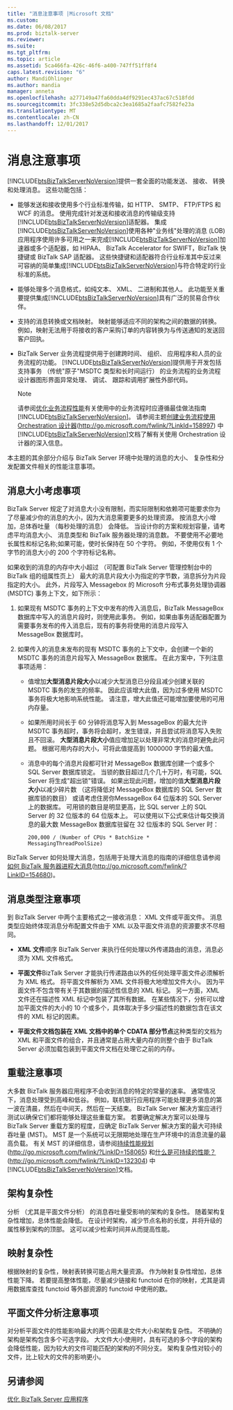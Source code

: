 ```yaml
---
title: "消息注意事项 |Microsoft 文档"
ms.custom: 
ms.date: 06/08/2017
ms.prod: biztalk-server
ms.reviewer: 
ms.suite: 
ms.tgt_pltfrm: 
ms.topic: article
ms.assetid: 5ca466fa-426c-46f6-a400-747ff51ff8f4
caps.latest.revision: "6"
author: MandiOhlinger
ms.author: mandia
manager: anneta
ms.openlocfilehash: a277149a47fa60dda4df9291ec437ac67c518fdd
ms.sourcegitcommit: 3fc338e52d5dbca2c3ea1685a2faafc7582fe23a
ms.translationtype: MT
ms.contentlocale: zh-CN
ms.lasthandoff: 12/01/2017
---
```

# <a name="message-considerations"></a>消息注意事项
[!INCLUDE[btsBizTalkServerNoVersion](../includes/btsbiztalkservernoversion-md.md)]提供一套全面的功能发送、 接收、 转换和处理消息。 这些功能包括：  
  
-   能够发送和接收使用多个行业标准传输，如 HTTP、 SMTP、 FTP/FTPS 和 WCF 的消息。 使用完成针对发送和接收消息的传输级支持[!INCLUDE[btsBizTalkServerNoVersion](../includes/btsbiztalkservernoversion-md.md)]适配器。 集成[!INCLUDE[btsBizTalkServerNoVersion](../includes/btsbiztalkservernoversion-md.md)]使用各种"业务线"处理的消息 (LOB) 应用程序使用许多可用之一来完成[!INCLUDE[btsBizTalkServerNoVersion](../includes/btsbiztalkservernoversion-md.md)]加速器或多个适配器，如 HIPAA、 BizTalk Accelerator for SWIFT，BizTalk 快捷键或 BizTalk SAP 适配器。 这些快捷键和适配器符合行业标准其中反过来可容纳的简单集成[!INCLUDE[btsBizTalkServerNoVersion](../includes/btsbiztalkservernoversion-md.md)]与符合特定的行业标准的系统。  
  
-   能够处理多个消息格式，如纯文本、 XML、 二进制和其他人。 此功能至关重要提供集成[!INCLUDE[btsBizTalkServerNoVersion](../includes/btsbiztalkservernoversion-md.md)]具有广泛的贸易合作伙伴。  
  
-   支持的消息转换或文档映射。 映射能够适应不同的架构之间的数据的转换。 例如，映射无法用于将接收的客户采购订单的内容转换为与传送通知的发送回客户回执。  
  
-   BizTalk Server 业务流程提供用于创建跨时间、 组织、 应用程序和人员的业务流程的功能。 [!INCLUDE[btsBizTalkServerNoVersion](../includes/btsbiztalkservernoversion-md.md)]提供用于开发包括支持事务 （传统"原子"MSDTC 类型和长时间运行） 的业务流程的业务流程设计器图形界面异常处理、 调试、 跟踪和调用扩展性外部代码。  
  
    > [!NOTE]  
    >  请参阅[优化业务流程性能](../technical-guides/optimizing-orchestration-performance.md)有关使用中的业务流程时应遵循最佳做法指南[!INCLUDE[btsBizTalkServerNoVersion](../includes/btsbiztalkservernoversion-md.md)]。 请参阅主题[创建业务流程使用 Orchestration 设计器](http://go.microsoft.com/fwlink/?LinkId=158997)(http://go.microsoft.com/fwlink/?LinkId=158997) 中[!INCLUDE[btsBizTalkServerNoVersion](../includes/btsbiztalkservernoversion-md.md)]文档了解有关使用 Orchestration 设计器的深入信息。  
  
 本主题的其余部分介绍与 BizTalk Server 环境中处理的消息的大小、 复杂性和分发配置文件相关的性能注意事项。  
  
## <a name="message-size-considerations"></a>消息大小考虑事项  
 BizTalk Server 规定了对消息大小没有限制，而实际限制和依赖项可能要求你为了尽量减少你的消息的大小，因为大消息需要更多的处理资源。 按消息大小增加，总体吞吐量 （每秒处理的消息） 会降低。 当设计你的方案和规划容量，请考虑平均消息大小、 消息类型和 BizTalk 服务器处理的消息数。 不要使用不必要地长属性和标记名称;如果可能，使时长保持在 50 个字符。 例如，不使用仅有 1 个字节的消息大小的 200 个字符标记名称。  
  
 如果收到的消息的内存中大小超过 （可配置 BizTalk Server 管理控制台中的 BizTalk 组的组属性页上） 最大的消息片段大小为指定的字节数，消息拆分为片段指定的大小。 此外，片段写入 Messagebox 的 Microsoft 分布式事务处理协调器 (MSDTC) 事务上下文，如下所示：  
  
1.  如果现有 MSDTC 事务的上下文中发布的传入消息后，BizTalk MessageBox 数据库中写入的消息片段时，则使用此事务。 例如，如果由事务适配器配置为需要事务发布的传入消息后，现有的事务将使用的消息片段写入 MessageBox 数据库时。  
  
2.  如果传入的消息未发布的现有 MSDTC 事务的上下文中，会创建一个新的 MSDTC 事务的消息片段写入 MessageBox 数据库。 在此方案中，下列注意事项适用：  
  
    -   值增加**大型消息片段大小**以减少大型消息已分段且减少创建关联的 MSDTC 事务的发生的频率。 因此应该增大此值，因为过多使用 MSDTC 事务将极大地影响系统性能。 请注意，增大此值还可能增加要使用的可用内存量。  
  
    -   如果所用时间长于 60 分钟将消息写入到 MessageBox 的最大允许 MSDTC 事务超时，事务将会超时，发生错误，并且尝试将消息写入失败且不回滚。 **大型消息片段大小**值应增加足以处理非常大的消息时避免此问题。 根据可用内存的大小，可将此值提高到 1000000 字节的最大值。  
  
    -   消息中的每个消息片段都可针对 MessageBox 数据库创建一个或多个 SQL Server 数据库锁定。 当锁的数目超过几个几十万时，有可能，SQL Server 将生成"超出锁"错误。 如果出现此问题，增加的值**大型消息片段大小**以减少碎片数 （这将降低对 MessageBox 数据库的 SQL Server 数据库锁的数目） 或请考虑住房你MessageBox 64 位版本的 SQL Server 上的数据库。 可用锁的数目是明显更高，比 SQL server 上的 SQL Server 的 32 位版本的 64 位版本上。 可以使用以下公式来估计每交换消息的最大数 MessageBox 数据库驻留在 32 位版本的 SQL Server 时：  
  
        ```  
        200,000 / (Number of CPUs * BatchSize * MessagingThreadPoolSize)  
        ```  
  
 BizTalk Server 如何处理大消息，包括用于处理大消息的指南的详细信息请参阅[如何 BizTalk 服务器进程大消息](http://go.microsoft.com/fwlink/?LinkID=154680)(http://go.microsoft.com/fwlink/?LinkID=154680)。  
  
## <a name="message-type-considerations"></a>消息类型注意事项  
 到 BizTalk Server 中两个主要格式之一接收消息： XML 文件或平面文件。 消息类型应始终体现消息分布配置文件由于 XML 以及平面文件消息的资源要求不尽相同。  
  
-   **XML 文件**顺序 BizTalk Server 来执行任何处理以外传递路由的消息，消息必须为 XML 文件格式。  
  
-   **平面文件**BizTalk Server 才能执行传递路由以外的任何处理平面文件必须解析为 XML 格式。 将平面文件解析为 XML 文件将极大地增加文件大小。 因为平面文件不包含带有关于其数据的描述性信息的 XML 标记。 另一方面，XML 文件还在描述性 XML 标记中包装了其所有数据。 在某些情况下，分析可以增加平面文件的大小的 10 个或多个，具体取决于多少描述性的数据包含在该文件的 XML 标记的因素。  
  
-   **平面文件文档包装在 XML 文档中的单个 CDATA 部分节点**这种类型的文档为 XML 和平面文件的组合，并且通常是占用大量内存的则整个由于 BizTalk Server 必须加载包装到平面文件文档在处理它之前的内存。  
  
## <a name="overload-considerations"></a>重载注意事项  
 大多数 BizTalk 服务器应用程序不会收到消息的特定的常量的速率。 通常情况下，消息处理受到高峰和低谷。 例如，联机银行应用程序可能处理更多消息的第一波在清晨，然后在中间天，然后在一天结束。 BizTalk Server 解决方案应进行测试以确保它们都将能够处理这些重载方案。 若要确定解决方案可以处理与 BizTalk Server 重载方案的程度，应确定 BizTalk Server 解决方案的最大可持续吞吐量 (MST)。 MST 是一个系统可以无限期地处理在生产环境中的消息流量的最高负载。 有关 MST 的详细信息，请参阅[持续性能规划](http://go.microsoft.com/fwlink/?LinkID=158065)(http://go.microsoft.com/fwlink/?LinkID=158065) 和[什么是可持续的性能？](http://go.microsoft.com/fwlink/?LinkID=132304) (http://go.microsoft.com/fwlink/?LinkID=132304) 中[!INCLUDE[btsBizTalkServerNoVersion](../includes/btsbiztalkservernoversion-md.md)]文档。  
  
## <a name="schema-complexity"></a>架构复杂性  
 分析 （尤其是平面文件分析） 的消息吞吐量受影响的架构的复杂性。 随着架构复杂性增加，总体性能会降低。 在设计时架构，减少节点名称的长度，并将升级的属性移到架构的顶部。 这可以减少检索时间并从而提高性能。  
  
## <a name="map-complexity"></a>映射复杂性  
 根据映射的复杂性，映射表转换可能占用大量资源。 作为映射复杂性增加，总体性能下降。 若要提高整体性能，尽量减少链接和 functoid 在你的映射，尤其是调用数据库查找 functoid 等外部资源的 functoid 中使用的数。  
  
## <a name="flat-file-parsing-considerations"></a>平面文件分析注意事项  
 对分析平面文件的性能影响最大的两个因素是文件大小和架构复杂性。 不明确的架构是架构包含多个可选字段。 大文件大小使用时，具有可选的多个字段的架构会降低性能，因为较大的文件可能匹配的架构的不同分支。 架构复杂性对较小的文件，比上较大的文件的影响更小。  
  
## <a name="see-also"></a>另请参阅  
 [优化 BizTalk Server 应用程序](../technical-guides/optimizing-biztalk-server-applications.md)